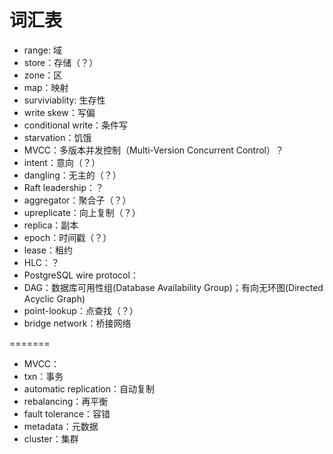 # 词汇表

- range: 域
- store：存储（？）
- zone：区
- map：映射
- surviviablity: 生存性
- write skew：写偏
- conditional write：条件写
- starvation：饥饿
- MVCC：多版本并发控制（Multi-Version Concurrent Control）？
- intent：意向（？）
- dangling：无主的（？）
- Raft leadership：？
- aggregator：聚合子（？）
- upreplicate：向上复制（？）
- replica：副本
- epoch：时间戳（？）
- lease：租约
- HLC：？
- PostgreSQL wire protocol：
- DAG：数据库可用性组(Database Availability Group)；有向无环图(Directed Acyclic Graph)
- point-lookup：点查找（？）
- bridge network：桥接网络

=======
- MVCC：
- txn：事务
- automatic replication：自动复制
- rebalancing：再平衡
- fault tolerance：容错
- metadata：元数据
- cluster：集群

